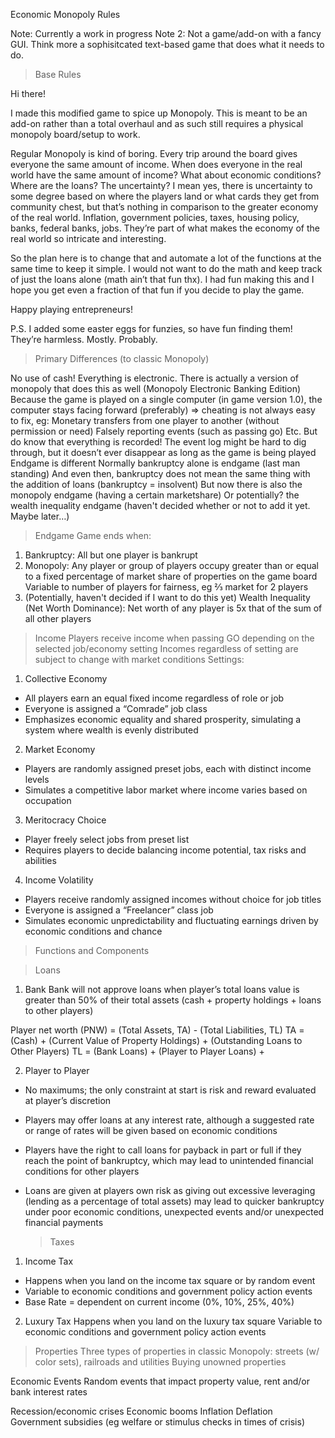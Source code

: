 Economic Monopoly Rules

Note: Currently a work in progress
Note 2: Not a game/add-on with a fancy GUI. Think more a sophisitcated text-based game that does what it needs to do.

> Base Rules

Hi there! 

I made this modified game to spice up Monopoly. 
This is meant to be an add-on rather than a total overhaul and as such still requires a physical monopoly board/setup to work. 

Regular Monopoly is kind of boring. Every trip around the board gives everyone the same amount of income. When does everyone in the real world have the same amount of income? What about economic conditions? Where are the loans? The uncertainty? I mean yes, there is uncertainty to some degree based on where the players land or what cards they get from community chest, but that’s nothing in comparison to the greater economy of the real world. Inflation, government policies, taxes, housing policy, banks, federal banks, jobs. They’re part of what makes the economy of the real world so intricate and interesting. 

So the plan here is to change that and automate a lot of the functions at the same time to keep it simple. I would not want to do the math and keep track of just the loans alone (math ain’t that fun thx). I had fun making this and I hope you get even a fraction of that fun if you decide to play the game.

Happy playing entrepreneurs!

P.S. I added some easter eggs for funzies, so have fun finding them! They’re harmless. Mostly. Probably.



> Primary Differences (to classic Monopoly)

No use of cash! Everything is electronic. There is actually a version of monopoly that does this as well (Monopoly Electronic Banking Edition)
Because the game is played on a single computer (in game version 1.0), the computer stays facing forward (preferably) => cheating is not always easy to fix, eg:
Monetary transfers from one player to another (without permission or need)
Falsely reporting events (such as passing go)
Etc.
But do know that everything is recorded! The event log might be hard to dig through, but it doesn’t ever disappear as long as the game is being played
Endgame is different
Normally bankruptcy alone is endgame (last man standing)
And even then, bankruptcy does not mean the same thing with the addition of loans (bankruptcy = insolvent)
But now there is also the monopoly endgame (having a certain marketshare)
Or potentially? the wealth inequality endgame (haven't decided whether or not to add it yet. Maybe later…)

> Endgame
Game ends when:
1. Bankruptcy: All but one player is bankrupt
2. Monopoly: Any player or group of players occupy greater than or equal to a fixed percentage of market share of properties on the game board
 Variable to number of players for fairness, eg ⅔ market for 2 players
3. (Potentially, haven't decided if I want to do this yet) Wealth Inequality (Net Worth Dominance): Net worth of any player is 5x that of the sum of all other players

> Income
Players receive income when passing GO depending on the selected job/economy setting
Incomes regardless of setting are subject to change with market conditions
  > Settings:
1. Collective Economy
- All players earn an equal fixed income regardless of role or job
- Everyone is assigned a “Comrade” job class
- Emphasizes economic equality and shared prosperity, simulating a system where wealth is evenly distributed
2. Market Economy
- Players are randomly assigned preset jobs, each with distinct income levels
- Simulates a competitive labor market where income varies based on occupation
3. Meritocracy Choice
- Player freely select jobs from preset list
- Requires players to decide balancing income potential, tax risks and abilities
4. Income Volatility
- Players receive randomly assigned incomes without choice for job titles
- Everyone is assigned a “Freelancer” class job
- Simulates economic unpredictability and fluctuating earnings driven by economic conditions and chance

> Functions and Components

  > Loans
1. Bank
Bank will not approve loans when player’s total loans value is greater than 50% of their total assets (cash + property holdings + loans to other players)

Player net worth (PNW) = (Total Assets, TA)  - (Total Liabilities, TL)
TA = (Cash) + (Current Value of Property Holdings) + (Outstanding Loans to Other Players)
TL = (Bank Loans) + (Player to Player Loans) + 

2. Player to Player
- No maximums; the only constraint at start is risk and reward evaluated at player’s discretion
- Players may offer loans at any interest rate, although a suggested rate or range of rates will be given based on economic conditions
- Players have the right to call loans for payback in part or full if they reach the point of bankruptcy, which may lead to unintended financial conditions for other players
- Loans are given at players own risk as giving out excessive leveraging (lending as a percentage of total assets) may lead to quicker bankruptcy under poor economic conditions, unexpected events and/or unexpected financial payments

  > Taxes
1. Income Tax
- Happens when you land on the income tax square or by random event
- Variable to economic conditions and government policy action events
- Base Rate = dependent on current income (0%, 10%, 25%, 40%)
2. Luxury Tax
Happens when you land on the luxury tax square
Variable to economic conditions and government policy action events

  > Properties
Three types of properties in classic Monopoly: streets (w/ color sets), railroads and utilities
Buying unowned properties


Economic Events
Random events that impact property value, rent and/or bank interest rates

Recession/economic crises
Economic booms
Inflation
Deflation
Government subsidies (eg welfare or stimulus checks in times of crisis)


